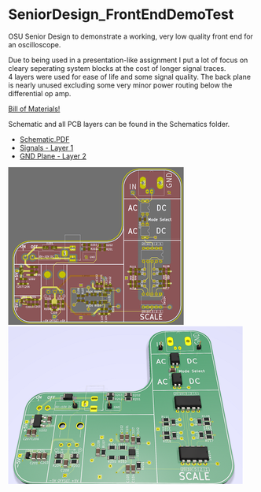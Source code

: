 # SeniorDesign_FrontEndDemoTest
OSU Senior Design to demonstrate a working, very low quality front end for an oscilloscope.

Due to being used in a presentation-like assignment I put a lot of focus on cleary seperating system blocks at the cost of longer signal traces.  
4 layers were used for ease of life and some signal quality. The back plane is nearly unused excluding some very minor power routing below the differential op amp.

[ Bill of Materials! ]( https://github.com/Muellegr/SeniorDesign_FrontEndDemoTest/wiki )

Schematic and all PCB layers can be found in the Schematics folder.  
* [ Schematic.PDF ]( https://raw.githubusercontent.com/Muellegr/SeniorDesign_FrontEndDemoTest/main/Front_End_Kicad/Schematics/Front_End_Kicad.pdf )
* [ Signals - Layer 1 ]( https://raw.githubusercontent.com/Muellegr/SeniorDesign_FrontEndDemoTest/main/Front_End_Kicad/Schematics/Front_End_Kicad-F_Cu.pdf )
* [ GND Plane - Layer 2]( https://raw.githubusercontent.com/Muellegr/SeniorDesign_FrontEndDemoTest/main/Front_End_Kicad/Schematics/Front_End_Kicad-in1_Cu.pdf )

![ neat! ]( https://raw.githubusercontent.com/Muellegr/SeniorDesign_FrontEndDemoTest/main/Front_End_Kicad/Schematics/composite_pcb_small.png ) ![ Look at you! Reading images and stuff! ]( https://raw.githubusercontent.com/Muellegr/SeniorDesign_FrontEndDemoTest/main/Front_End_Kicad/Schematics/pcb_render_small.png )

